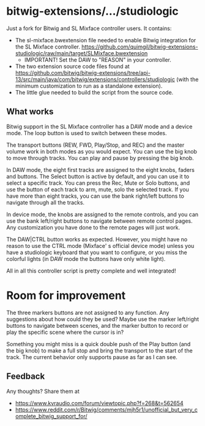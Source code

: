 # bitwig-extensions/.../studiologic

Just a fork for Bitwig and SL Mixface controller users. It contains:

* The sl-mixface.bwextension file needed to enable Bitwig integration for the SL Mixface controller. https://github.com/quimgil/bitwig-extensions-studiologic/raw/main/target/SLMixface.bwextension
  * IMPORTANT! Set the DAW to "REASON" in your controller.
* The two extension source code files found at https://github.com/bitwig/bitwig-extensions/tree/api-13/src/main/java/com/bitwig/extensions/controllers/studiologic (with the minimum customization to run as a standalone extension).
* The little glue needed to build the script from the source code.

## What works

Bitwig support in the SL Mixface controller has a DAW mode and a device mode. The loop button is used to switch between these modes.

The transport buttons (REW, FWD, Play/Stop, and REC) and the master volume work in both modes as you would expect. You can use the big knob to move through tracks. You can play and pause by pressing the big knob.

In DAW mode, the eight first tracks are assigned to the eight knobs, faders and buttons. The Select button is active by default, and you can use it to select a specific track. You can press the Rec, Mute or Solo buttons, and use the button of each track to arm, mute, solo the selected track. If you have more than eight tracks, you can use the bank right/left buttons to navigate through all the tracks.

In device mode, the knobs are assigned to the remote controls, and you can use the bank left/right buttons to navigate between remote control pages. Any customization you have done to the remote pages will just work.

The DAW|CTRL button works as expected. However, you might have no reason to use the CTRL mode (Mixface' s official device mode) unless you have a studiologic keyboard that you want to configure, or you miss the colorful lights (in DAW mode the buttons have only white light).

All in all this controller script is pretty complete and well integrated!

# Room for improvement

The three markers buttons are not assigned to any function. Any suggestions about how could they be used? Maybe use the marker left/right buttons to navigate between scenes, and the marker button to record or play the specific scene where the cursor is in?

Something you might miss is a quick double push of the Play button (and the big knob) to make a full stop and bring the transport to the start of the track. The current behavior only supports pause as far as I can see.

## Feedback

Any thoughts? Share them at

* https://www.kvraudio.com/forum/viewtopic.php?f=268&t=562654
* https://www.reddit.com/r/Bitwig/comments/mjh5r1/unofficial_but_very_complete_bitwig_support_for/
